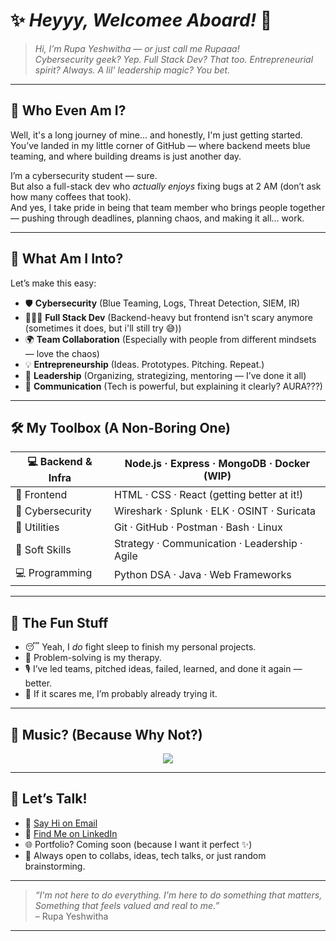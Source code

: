# ✨ *Heyyy, Welcomee Aboard!* 🚀

> *Hi, I’m Rupa Yeshwitha — or just call me Rupaaa!*  
> *Cybersecurity geek? Yep. Full Stack Dev? That too. Entrepreneurial spirit? Always. A lil' leadership magic? You bet.*

---

## 🧭 Who Even Am I?

Well, it's a long journey of mine... and honestly, I'm just getting started.
You’ve landed in my little corner of GitHub — where backend meets blue teaming, and where building dreams is just another day.

I’m a cybersecurity student — sure.  
But also a full-stack dev who *actually enjoys* fixing bugs at 2 AM (don’t ask how many coffees that took).  
And yes, I take pride in being that team member who brings people together — pushing through deadlines, planning chaos, and making it all... work.

---

## 🎯 What Am I Into?

Let’s make this easy:

- 🛡️ **Cybersecurity** (Blue Teaming, Logs, Threat Detection, SIEM, IR)
- 🧑🏻‍💻 **Full Stack Dev** (Backend-heavy but frontend isn't scary anymore (sometimes it does, but i'll still try 😅))
- 🌍 **Team Collaboration** (Especially with people from different mindsets — love the chaos)
- 💡 **Entrepreneurship** (Ideas. Prototypes. Pitching. Repeat.)
- 🎯 **Leadership** (Organizing, strategizing, mentoring — I’ve done it all)
- 🧠 **Communication** (Tech is powerful, but explaining it clearly? AURA???)

---

## 🛠️ My Toolbox (A Non-Boring One)

| 💻 Backend & Infra | Node.js · Express · MongoDB · Docker (WIP) |
|--------------------|---------------------------------------------|
| 🎨 Frontend        | HTML · CSS · React (getting better at it!) |
| 🔐 Cybersecurity   | Wireshark · Splunk · ELK · OSINT · Suricata |
| 🧰 Utilities       | Git · GitHub · Postman · Bash · Linux        |
| 🧠 Soft Skills     | Strategy · Communication · Leadership · Agile |
| 💻 Programming     | Python DSA · Java · Web Frameworks |

---

## 🌟 The Fun Stuff

- 😴 Yeah, I *do* fight sleep to finish my personal projects.
- 🧩 Problem-solving is my therapy.
- 🎙️ I’ve led teams, pitched ideas, failed, learned, and done it again — better.
- 🧭 If it scares me, I’m probably already trying it.

---

## 🎵 Music? (Because Why Not?)

<p align="center">
  <img src="https://spotify-github-profile.vercel.app/api/view?uid=your_spotify_user_id&cover_image=true&theme=default&show_offline=false&background_color=121212&bar_color=53b14f&bar_color_cover=false" />
</p>


---

## 🤝 Let’s Talk!

- 📧 [Say Hi on Email](mailto:your-email@example.com)  
- 💼 [Find Me on LinkedIn](https://linkedin.com/in/your-linkedin)  
- 🌐 Portfolio? Coming soon (because I want it perfect ✨)  
- 🤝 Always open to collabs, ideas, tech talks, or just random brainstorming.

---

> *“I'm not here to do everything. I'm here to do something that matters, Something that feels valued and real to me.”*  
> – Rupa Yeshwitha

---
